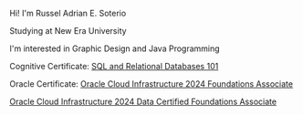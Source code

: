 Hi! I'm Russel Adrian E. Soterio

Studying at New Era University

I'm interested in Graphic Design and Java Programming

Cognitive Certificate: [SQL and Relational Databases 101](https://courses.cognitiveclass.ai/certificates/313f068f4b31407dae7760068ecebe72)

Oracle Certificate: [Oracle Cloud Infrastructure 2024 Foundations Associate](https://catalog-education.oracle.com/ords/certview/sharebadge?id=4A837AD4235929F59F9B025406943A62284748D18481CFBF64C59E999BBC2FF2&fbclid=IwY2xjawHALolleHRuA2FlbQIxMQABHdNXrCQElUB3YaopBV3q5n9e4C7FDBytiUZ9WB_CoW0WQXUF1ihq3-AZ-w_aem_QjlD4fi0iViAzxctZoHidQ)

[Oracle Cloud Infrastructure 2024 Data Certified Foundations Associate](https://catalog-education.oracle.com/ords/certview/sharebadge?id=4A837AD4235929F59F9B025406943A6262EF5900902297EE8E835D2D87123D5E&fbclid=IwY2xjawHEy6ZleHRuA2FlbQIxMQABHcP0cLWZUKEdyEE3FKAeUuhfkWHaC2xTGZ06m_6tR1cVCxQtS9SfmBLvCg_aem_iiiBD8r07DrcmzT142n7JQ)

